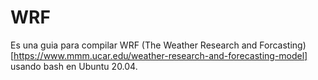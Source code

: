 # WRF

Es una guia para compilar WRF (The Weather Research and Forcasting)[https://www.mmm.ucar.edu/weather-research-and-forecasting-model] usando bash en Ubuntu 20.04.
